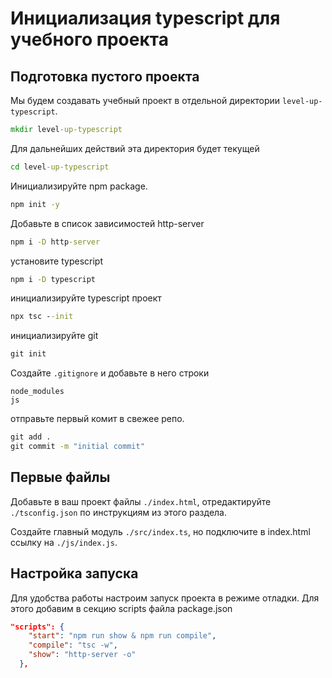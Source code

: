 # Инициализация typescript для учебного проекта

## Подготовка пустого проекта

Мы будем создавать учебный проект в отдельной директории `level-up-typescript`.

```cmd
mkdir level-up-typescript
```

Для дальнейших действий эта директория будет текущей

```cmd
cd level-up-typescript
```

Инициализируйте npm package.

```cmd
npm init -y
```

Добавьте в список зависимостей http-server

```cmd
npm i -D http-server
```

установите typescript

```cmd
npm i -D typescript
```

инициализируйте typescript проект

```cmd
npx tsc --init
```

инициализируйте git

```cmd
git init
```

Создайте `.gitignore` и добавьте в него строки

```text
node_modules
js
```

отправьте первый комит в свежее репо.

```cmd
git add .
git commit -m "initial commit"
```

## Первые файлы

Добавьте в ваш проект файлы `./index.html`, отредактируйте `./tsconfig.json` по инструкциям из этого раздела.

Создайте главный модуль `./src/index.ts`, но подключите в index.html ссылку на `./js/index.js`. 

## Настройка запуска

Для удобства работы настроим запуск проекта в режиме отладки. Для этого добавим в секцию scripts файла package.json 

```json
"scripts": {
    "start": "npm run show & npm run compile",
    "compile": "tsc -w",
    "show": "http-server -o"    
  },
```
